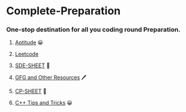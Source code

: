 # Complete-Preparation

### One-stop destination for all you coding round Preparation.

1. [Aptitude](Aptitude) 😀

2. [Leetcode](Leetcode)

3. [SDE-SHEET](SDE-SHEET) 📄

4. [GFG and Other Resources](GFG_other) 🖊️

5. [CP-SHEET](CP-SHEET) 📄

6. [C++ Tips and Tricks](Tips.md) 😀
